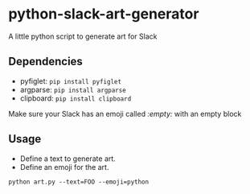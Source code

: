 # python-slack-art-generator #
A little python script to generate art for Slack

## Dependencies ##

- pyfiglet:  `pip install pyfiglet`
- argparse:  `pip install argparse`
- clipboard: `pip install clipboard`

Make sure your Slack has an emoji called _:empty:_ with an empty block

## Usage ##

- Define a text to generate art.
- Define an emoji for the art.

`python art.py --text=FOO --emoji=python`
